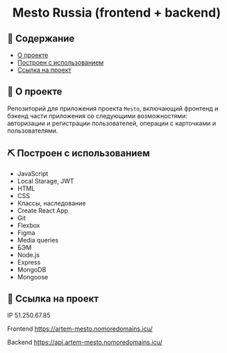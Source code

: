 <h1 align="center">Mesto Russia (frontend + backend)<p></p></h1></p>


 ## 📝 Содержание

- [О проекте](#about)
- [Построен с использованием](#built_using)
- [Ссылка на проект](#link)


## 🧐 <a name="about">О проекте</a>

Репозиторий для приложения проекта `Mesto`, включающий фронтенд и бэкенд части приложения со следующими возможностями: авторизации и регистрации пользователей, операции с карточками и пользователями.

## ⛏️ Построен с использованием<a name="built_using"></a>

- JavaScript
- Local Starage, JWT
- HTML
- CSS
- Классы, наследование
- Create React App
- Git
- Flexbox
- Figma
- Media queries
- БЭМ
- Node.js
- Express
- MongoDB
- Mongoose


## 🚀 <a name="link">Ссылка на проект</a>

IP 51.250.67.85

Frontend https://artem-mesto.nomoredomains.icu/

Backend https://api.artem-mesto.nomoredomains.icu/